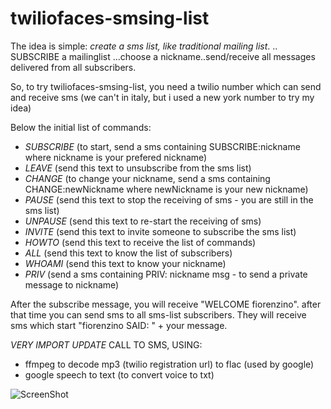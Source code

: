 twiliofaces-smsing-list
=======================

The idea is simple: *create a sms list, like traditional mailing list*.
.. SUBSCRIBE a mailinglist ...choose a nickname..send/receive all messages delivered from all subscribers.

So, to try twiliofaces-smsing-list, you need a twilio number which can send and receive sms (we can't in italy, but i used a new york number to try my idea)

Below the initial list of commands:

- *SUBSCRIBE* (to start, send a sms containing SUBSCRIBE:nickname where nickname is your prefered nickname)
- *LEAVE* (send this text to unsubscribe from the sms list)
- *CHANGE* (to change your nickname, send a sms containing CHANGE:newNickname where newNickname is your new nickname)
- *PAUSE* (send this text to stop the receiving of sms - you are still in the sms list) 
- *UNPAUSE* (send this text to re-start the receiving of sms)  
- *INVITE* (send this text to invite someone to subscribe the sms list)   
- *HOWTO* (send this text to receive the list of commands)    
- *ALL* (send this text to know the list of subscribers)    
- *WHOAMI* (send this text to know your nickname) 
- *PRIV* (send a sms containing PRIV: nickname msg  - to send a private message to nickname) 


After the subscribe message, you will receive "WELCOME fiorenzino". after that time you can send sms to all sms-list subscribers.
They will receive sms which start "fiorenzino SAID: " + your message.

*VERY IMPORT UPDATE* CALL TO SMS, USING:

- ffmpeg to decode mp3 (twilio registration url) to flac (used by google)
- google speech to text (to convert voice to txt)


![ScreenShot](https://raw.github.com/twiliofaces/twiliofaces-smsing-list/master/smslist.png)



